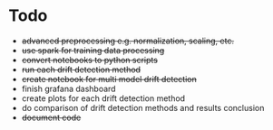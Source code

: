 # Todo

 - ~~advanced preprocessing e.g. normalization, scaling, etc.~~
 - ~~use spark for training data processing~~
 - ~~convert notebooks to python scripts~~
 - ~~run each drift detection method~~
 - ~~create notebook for multi model drift detection~~
 - finish grafana dashboard
 - create plots for each drift detection method
 - do comparison of drift detection methods and results conclusion
 - ~~document code~~